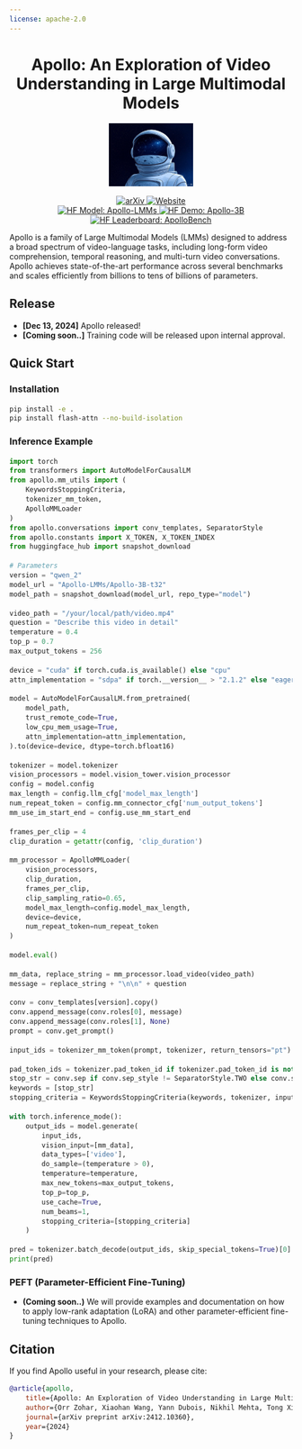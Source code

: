 ```yaml
---
license: apache-2.0
---
```

<div align="center">

# Apollo: An Exploration of Video Understanding in Large Multimodal Models

<p align="center">
    <img src="assets/icon.jpg" width="150" style="margin-bottom: 0.2;"/>
<p>


<a href="https://arxiv.org/abs/2412.10360" target="_blank">
    <img alt="arXiv" src="https://img.shields.io/badge/arXiv-Apollo-red?logo=arxiv&style=for-the-badge" height="25" />
</a>
<a href="https://apollo-lmms.github.io" target="_blank">
    <img alt="Website" src="https://img.shields.io/badge/🌎_Website-apollo--lmms.github.io-blue.svg?style=for-the-badge" height="25" />
</a>
<br>
<a href="https://huggingface.co/Apollo-LMMs" target="_blank">
    <img alt="HF Model: Apollo-LMMs" src="https://img.shields.io/badge/%F0%9F%A4%97%20Model-Apollo--LMMs-ffc107?color=ffc107&logoColor=white&style=for-the-badge" height="25" />
</a>
<a href="https://huggingface.co/spaces/Apollo-LMMs/Apollo-3B" target="_blank">
    <img alt="HF Demo: Apollo-3B" src="https://img.shields.io/badge/%F0%9F%A4%97%20Demo-Apollo--3B-ffc107?color=ffc107&logoColor=white&style=for-the-badge" height="25" />
</a>
<a href="https://huggingface.co/spaces/Apollo-LMMs/ApolloBench" target="_blank">
    <img alt="HF Leaderboard: ApolloBench" src="https://img.shields.io/badge/%F0%9F%A4%97%20Leaderboard-ApolloBench-ffc107?color=ffc107&logoColor=white&style=for-the-badge" height="25" />
</a>

</div>



Apollo is a family of Large Multimodal Models (LMMs) designed to address a broad spectrum of video-language tasks, including long-form video comprehension, temporal reasoning, and multi-turn video conversations. Apollo achieves state-of-the-art performance across several benchmarks and scales efficiently from billions to tens of billions of parameters.

## Release
- **[Dec 13, 2024]** Apollo released!
- **[Coming soon..]** Training code will be released upon internal approval.

## Quick Start

### Installation

```bash
pip install -e .
pip install flash-attn --no-build-isolation
```

### Inference Example

```python
import torch
from transformers import AutoModelForCausalLM
from apollo.mm_utils import (
    KeywordsStoppingCriteria,
    tokenizer_mm_token,
    ApolloMMLoader
)
from apollo.conversations import conv_templates, SeparatorStyle
from apollo.constants import X_TOKEN, X_TOKEN_INDEX
from huggingface_hub import snapshot_download

# Parameters
version = "qwen_2"
model_url = "Apollo-LMMs/Apollo-3B-t32"
model_path = snapshot_download(model_url, repo_type="model")

video_path = "/your/local/path/video.mp4"
question = "Describe this video in detail"
temperature = 0.4
top_p = 0.7
max_output_tokens = 256

device = "cuda" if torch.cuda.is_available() else "cpu"
attn_implementation = "sdpa" if torch.__version__ > "2.1.2" else "eager"

model = AutoModelForCausalLM.from_pretrained(
    model_path,
    trust_remote_code=True,
    low_cpu_mem_usage=True,
    attn_implementation=attn_implementation,
).to(device=device, dtype=torch.bfloat16)

tokenizer = model.tokenizer
vision_processors = model.vision_tower.vision_processor
config = model.config
max_length = config.llm_cfg['model_max_length']
num_repeat_token = config.mm_connector_cfg['num_output_tokens']
mm_use_im_start_end = config.use_mm_start_end

frames_per_clip = 4
clip_duration = getattr(config, 'clip_duration')

mm_processor = ApolloMMLoader(
    vision_processors,
    clip_duration,
    frames_per_clip,
    clip_sampling_ratio=0.65,
    model_max_length=config.model_max_length,
    device=device,
    num_repeat_token=num_repeat_token
)

model.eval()

mm_data, replace_string = mm_processor.load_video(video_path)
message = replace_string + "\n\n" + question

conv = conv_templates[version].copy()
conv.append_message(conv.roles[0], message)
conv.append_message(conv.roles[1], None)
prompt = conv.get_prompt()

input_ids = tokenizer_mm_token(prompt, tokenizer, return_tensors="pt").unsqueeze(0).to(device)

pad_token_ids = tokenizer.pad_token_id if tokenizer.pad_token_id is not None else tokenizer.eos_token_id
stop_str = conv.sep if conv.sep_style != SeparatorStyle.TWO else conv.sep2
keywords = [stop_str]
stopping_criteria = KeywordsStoppingCriteria(keywords, tokenizer, input_ids)

with torch.inference_mode():
    output_ids = model.generate(
        input_ids,
        vision_input=[mm_data],
        data_types=['video'],
        do_sample=(temperature > 0),
        temperature=temperature,
        max_new_tokens=max_output_tokens,
        top_p=top_p,
        use_cache=True,
        num_beams=1,
        stopping_criteria=[stopping_criteria]
    )

pred = tokenizer.batch_decode(output_ids, skip_special_tokens=True)[0].strip()
print(pred)
```

### PEFT (Parameter-Efficient Fine-Tuning)
- **(Coming soon..)** We will provide examples and documentation on how to apply low-rank adaptation (LoRA) and other parameter-efficient fine-tuning techniques to Apollo.


## Citation

If you find Apollo useful in your research, please cite:
```bibtex
@article{apollo,
    title={Apollo: An Exploration of Video Understanding in Large Multimodal Models},
    author={Orr Zohar, Xiaohan Wang, Yann Dubois, Nikhil Mehta, Tong Xiao, Philippe Hansen-Estruch, Licheng Yu, Xiaofang Wang, Felix Juefei-Xu, Ning Zhang, Serena Yeung-Levy, and Xide Xia},
    journal={arXiv preprint arXiv:2412.10360},
    year={2024}
}
```